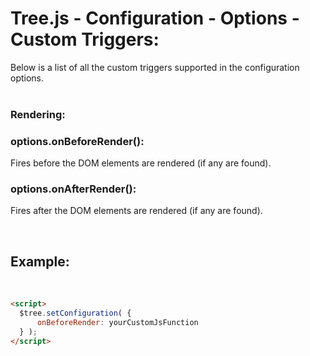 # Tree.js - Configuration - Options - Custom Triggers:

Below is a list of all the custom triggers supported in the configuration options.
<br>
<br>


### Rendering:

### options.onBeforeRender():
Fires before the DOM elements are rendered (if any are found).

### options.onAfterRender():
Fires after the DOM elements are rendered (if any are found).


<br/>


## Example:
<br/>

```markdown
<script> 
  $tree.setConfiguration( {
      onBeforeRender: yourCustomJsFunction
  } );
</script>
```
